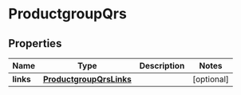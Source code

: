 

# ProductgroupQrs

## Properties

Name | Type | Description | Notes
------------ | ------------- | ------------- | -------------
**links** | [**ProductgroupQrsLinks**](ProductgroupQrsLinks.md) |  |  [optional]




